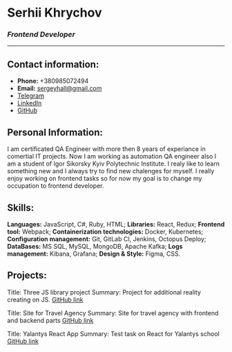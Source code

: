 # Serhii Khrychov
### _Frontend Developer_
________

## Contact information:

- **Phone:** +380985072494
- **Email:** sergeyhall@gmail.com
- [Telegram](https://t.me/serhii_khr)
- [LinkedIn](https://www.linkedin.com/in/serhii-khrychov-233b0888/)
- [GitHub](https://github.com/serhiikhrychov)

## Personal Information:
I am certificated QA Engineer with more then 8 years of experiance in comertial IT projects. Now I am working as automation QA engineer also I am a student of Igor Sikorsky Kyiv Polytechnic Institute. I realy like to learn something new and I always try to find new chalenges for myself. I really enjoy working on frontend tasks so for now my goal is to change my occupation to frontend developer.

## Skills:
**Languages:** JavaScript, C#, Ruby, HTML;
**Libraries:** React, Redux;
**Frontend tool:** Webpack;
**Containerization technologies:** Docker, Kubernetes;
**Configuration management:** Git, GitLab CI, Jenkins, Octopus Deploy;
**DataBases:** MS SQL, MySQL, MongoDB, Apache Kafka;
**Logs management:** Kibana, Grafana;
**Design & Style:** Figma, CSS.

## Projects:
Title: Three JS library project
Summary: Project for additional reality creating on JS.
[GitHub link](https://github.com/serhiikhrychov/dop_reality2)

Title: Site for Travel Agency
Summary: Site for travel agency with frontend and backend parts
[GitHub link](https://github.com/serhiikhrychov/fun_travel_laravel)

Title: Yalantys React App
Summary: Test task on React for Yalantys school
[GitHub link](https://github.com/serhiikhrychov/yalantis-test-app)